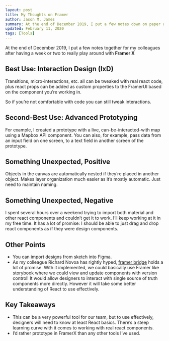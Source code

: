 ```yaml
---
layout: post
title: My Thoughts on Framer
author: Jason M. James
summary: At the end of December 2019, I put a few notes down on paper after having a week or two to really play around with Framer X
updated: February 11, 2020
tags: [Tools]
---
```


At the end of December 2019, I put a few notes together for my colleagues after having a week or two to really play around with **Framer X**

## Best Use: Interaction Design (IxD)

Transitions, micro-interactions, etc. all can be tweaked with real react code, plus react props can be added as custom properties to the FramerUI based on the component you’re working in.

So if you’re not comfortable with code you can still tweak interactions.

## Second-Best Use: Advanced Prototyping

For example, I created a prototype with a live, can-be-interacted-with map using a Mapbox API component.  You can also, for example, pass data from an input field on one screen, to a text field in another screen of the prototype.

## Something Unexpected, Positive

Objects in the canvas are automatically nested if they’re placed in another object.  Makes layer organization much easier as it’s mostly automatic.  Just need to maintain naming.  

## Something Unexpected, Negative

I spent several hours over a weekend trying to import both material and other react components and couldn’t get it to work.  I’ll keep working at it in my free time.  It has a lot of promise: I should be able to just drag and drop react components as if they were design components.  

## Other Points

- You can import designs from sketch into Figma.
- As my colleague Richard Novoa has rightly hyped, [framer bridge](https://www.framer.com/blog/posts/announcing-framer-bridge/) holds a lot of promise.  With it implemented, we could basically use Framer like storybook where we could view and update components with version control!  It would allow designers to interact with single source of truth components more directly.  However it will take some better understanding of React to use effectively.  

## Key Takeaways

- This can be a very powerful tool for our team, but to use effectively, designers will need to know at least React basics.  There’s a steep learning curve with it comes to working with real react components.  
- I’d rather prototype in FramerX than any other tools I’ve used.

